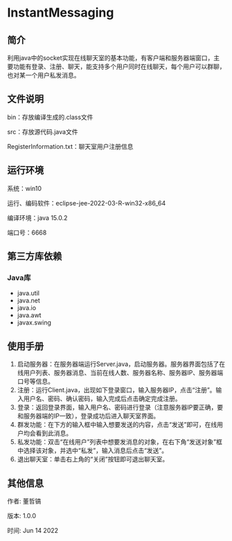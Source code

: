 # InstantMessaging

## 简介

利用java中的socket实现在线聊天室的基本功能，有客户端和服务器端窗口，主要功能有登录、注册、聊天，能支持多个用户同时在线聊天，每个用户可以群聊，也对某一个用户私发消息。 

## 文件说明

bin：存放编译生成的.class文件

src：存放源代码.java文件

RegisterInformation.txt：聊天室用户注册信息

## 运行环境

系统：win10

运行、编码软件：eclipse-jee-2022-03-R-win32-x86_64

编译环境：java 15.0.2

端口号：6668

## 第三方库依赖

### Java库

- java.util
- java.net
- java.io
- java.awt
- javax.swing

## 使用手册

1. 启动服务器：在服务器端运行Server.java，启动服务器。服务器界面包括了在线用户列表、服务器消息、当前在线人数、服务器名称、服务器IP、服务器端口号等信息。
2. 注册：运行Client.java，出现如下登录窗口，输入服务器IP，点击“注册”。输入用户名、密码、确认密码，输入完成后点击确定完成注册。
3. 登录：返回登录界面，输入用户名、密码进行登录（注意服务器IP要正确，要和服务器端的IP一致），登录成功后进入聊天室界面。
4. 群发功能：在下方的输入框中输入想要发送的内容，点击“发送”即可，在线用户均会看到此消息。
5. 私发功能：双击“在线用户”列表中想要发消息的对象，在右下角“发送对象”框中选择该对象，并选中“私发”，输入消息后点击“发送”。
6. 退出聊天室：单击右上角的“关闭”按钮即可退出聊天室。

## 其他信息

作者: 董哲镐

版本: 1.0.0

时间: Jun 14 2022 
